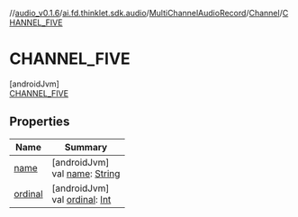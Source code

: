 //[audio_v0.1.6](../../../../../index.md)/[ai.fd.thinklet.sdk.audio](../../../index.md)/[MultiChannelAudioRecord](../../index.md)/[Channel](../index.md)/[CHANNEL_FIVE](index.md)

# CHANNEL_FIVE

[androidJvm]\
[CHANNEL_FIVE](index.md)

## Properties

| Name | Summary |
|---|---|
| [name](../../../-raw-audio-record-wrapper/-raw-audio-output-channel/-s-t-e-r-e-o/index.md#-372974862%2FProperties%2F-847875642) | [androidJvm]<br>val [name](../../../-raw-audio-record-wrapper/-raw-audio-output-channel/-s-t-e-r-e-o/index.md#-372974862%2FProperties%2F-847875642): [String](https://kotlinlang.org/api/latest/jvm/stdlib/kotlin/-string/index.html) |
| [ordinal](../../../-raw-audio-record-wrapper/-raw-audio-output-channel/-s-t-e-r-e-o/index.md#-739389684%2FProperties%2F-847875642) | [androidJvm]<br>val [ordinal](../../../-raw-audio-record-wrapper/-raw-audio-output-channel/-s-t-e-r-e-o/index.md#-739389684%2FProperties%2F-847875642): [Int](https://kotlinlang.org/api/latest/jvm/stdlib/kotlin/-int/index.html) |
